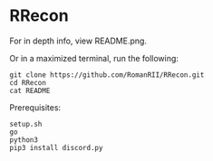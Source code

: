 # RRecon
For in depth info, view README.png. 

Or in a maximized terminal, run the following: 
	
	git clone https://github.com/RomanRII/RRecon.git
	cd RRecon
	cat README


Prerequisites:

	setup.sh
	go
	python3
	pip3 install discord.py

